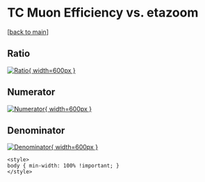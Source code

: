 # TC Muon Efficiency vs. etazoom

[[back to main](./)]



## Ratio

[![Ratio](../mtv/var/TC_13_eff_stack_etazoom.png){ width=600px }](../mtv/var/TC_13_eff_stack_etazoom.pdf)

## Numerator

[![Numerator](../mtv/num/TC_13_eff_stack_etazoom_num.png){ width=600px }](../mtv/num/TC_13_eff_stack_etazoom_num.pdf)

## Denominator

[![Denominator](../mtv/den/TC_13_eff_stack_etazoom_den.png){ width=600px }](../mtv/den/TC_13_eff_stack_etazoom_den.pdf)


``` {=html}
<style>
body { min-width: 100% !important; }
</style>
```
